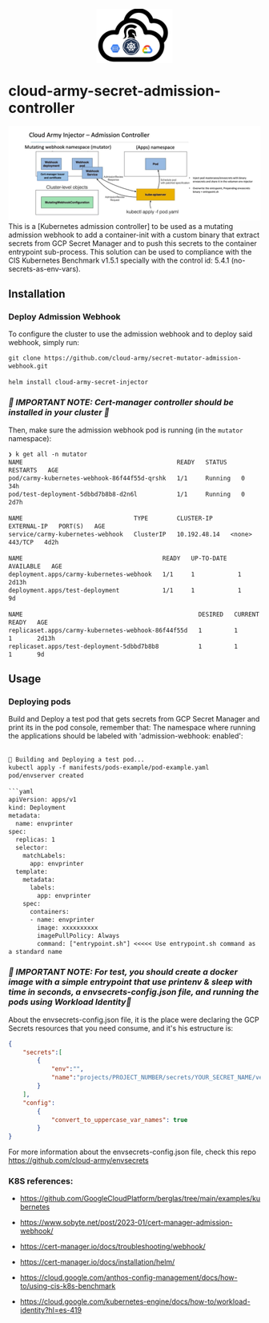 <p align="center">
    <img src="/img/logo.png" width="30%" align="center">
</p>

# cloud-army-secret-admission-controller


![](/img/2023-04-13_19-04.png) 
This is a [Kubernetes admission controller] to be used as a mutating admission webhook to add a container-init with a custom binary that extract secrets from GCP Secret Manager and to push this secrets to the container entrypoint sub-process. This solution can be used to compliance with the CIS Kubernetes Benchmark v1.5.1 specially with the control id: 5.4.1 (no-secrets-as-env-vars).

## Installation

### Deploy Admission Webhook
To configure the cluster to use the admission webhook and to deploy said webhook, simply run:
```
git clone https://github.com/cloud-army/secret-mutator-admission-webhook.git

helm install cloud-army-secret-injector 

```
### _🚨 IMPORTANT NOTE: Cert-manager controller should be installed in your cluster 🚨_

Then, make sure the admission webhook pod is running (in the `mutator` namespace):
```
❯ k get all -n mutator
NAME                                           READY   STATUS    RESTARTS   AGE
pod/carmy-kubernetes-webhook-86f44f55d-qrshk   1/1     Running   0          34h
pod/test-deployment-5dbbd7b8b8-d2n6l           1/1     Running   0          2d7h

NAME                               TYPE        CLUSTER-IP     EXTERNAL-IP   PORT(S)   AGE
service/carmy-kubernetes-webhook   ClusterIP   10.192.48.14   <none>        443/TCP   4d2h

NAME                                       READY   UP-TO-DATE   AVAILABLE   AGE
deployment.apps/carmy-kubernetes-webhook   1/1     1            1           2d13h
deployment.apps/test-deployment            1/1     1            1           9d

NAME                                                 DESIRED   CURRENT   READY   AGE
replicaset.apps/carmy-kubernetes-webhook-86f44f55d   1         1         1       2d13h
replicaset.apps/test-deployment-5dbbd7b8b8           1         1         1       9d

```
## Usage
### Deploying pods
Build and Deploy a test pod that gets secrets from GCP Secret Manager and print its in the pod console, remember that: The namespace where running the applications should be labeled with 'admission-webhook: enabled':
```

🚀 Building and Deploying a test pod...
kubectl apply -f manifests/pods-example/pod-example.yaml
pod/envserver created

```yaml
apiVersion: apps/v1
kind: Deployment
metadata:
  name: envprinter
spec:
  replicas: 1
  selector:
    matchLabels:
      app: envprinter
  template:
    metadata:
      labels:
        app: envprinter
    spec:
      containers:
      - name: envprinter
        image: xxxxxxxxxx
        imagePullPolicy: Always
        command: ["entrypoint.sh"] <<<<< Use entrypoint.sh command as a standard name

```

### _🚨 IMPORTANT NOTE: For test, you should create a docker image with a simple entrypoint that use printenv & sleep with time in seconds, a envsecrets-config.json file, and running the pods using Workload Identity🚨_

About the envsecrets-config.json file, it is the place were declaring the GCP Secrets resources that you need consume, and it's his estructure is:

```json
{
    "secrets":[
        {
            "env":"",
            "name":"projects/PROJECT_NUMBER/secrets/YOUR_SECRET_NAME/versions/latest"
        }
    ],
    "config":
        {
            "convert_to_uppercase_var_names": true
        }
}
```
For more information about the envsecrets-config.json file, check this repo https://github.com/cloud-army/envsecrets

### K8S references:

- https://github.com/GoogleCloudPlatform/berglas/tree/main/examples/kubernetes

- https://www.sobyte.net/post/2023-01/cert-manager-admission-webhook/

- https://cert-manager.io/docs/troubleshooting/webhook/

- https://cert-manager.io/docs/installation/helm/

- https://cloud.google.com/anthos-config-management/docs/how-to/using-cis-k8s-benchmark

- https://cloud.google.com/kubernetes-engine/docs/how-to/workload-identity?hl=es-419
